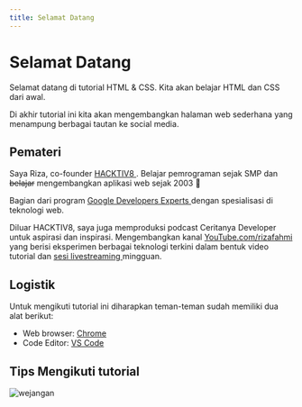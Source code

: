 ```yaml
---
title: Selamat Datang
---
```


# Selamat Datang

Selamat datang di tutorial HTML & CSS. Kita akan belajar HTML dan CSS dari awal.

Di akhir tutorial ini kita akan mengembangkan halaman web sederhana yang menampung berbagai tautan ke social media.

## Pemateri

Saya Riza, co-founder [ HACKTIV8 ](https://hacktiv8.com/). Belajar pemrograman sejak SMP dan ~~belajar~~ mengembangkan aplikasi web sejak 2003 👴

Bagian dari program [ Google Developers Experts ](https://developers.google.com/community/experts/directory/profile/profile-riza-fahmi) dengan spesialisasi di teknologi web.

Diluar HACKTIV8, saya juga memproduksi podcast Ceritanya Developer untuk aspirasi dan inspirasi. Mengembangkan kanal [YouTube.com/rizafahmi](https://youtube.com/rizafahmi) yang berisi eksperimen berbagai teknologi terkini dalam bentuk video tutorial dan [ sesi livestreaming ](https://youtube.com/rizafahmi?sub_confirmation=1) mingguan.

## Logistik

Untuk mengikuti tutorial ini diharapkan teman-teman sudah memiliki dua alat berikut:

- Web browser: [Chrome](https://www.google.com/chrome/index.html)
- Code Editor: [VS Code](https://code.visualstudio.com/)

## Tips Mengikuti tutorial

![wejangan](/do-not-copy-paste.png)
